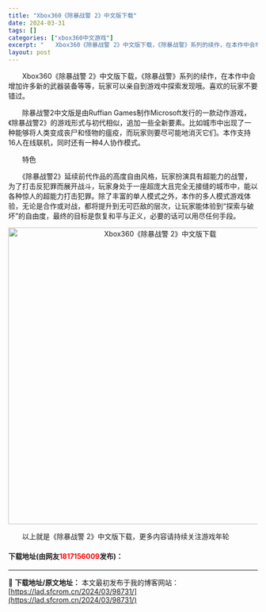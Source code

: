 ```yaml
---
title: "Xbox360《除暴战警 2》中文版下载"
date: 2024-03-31
tags: []
categories: ["xbox360中文游戏"]
excerpt: "　　Xbox360《除暴战警 2》中文版下载，《除暴战警》系列的续作，在本作中会增加许多新的武器装备等等，玩家可以亲自到游戏中探索发现哦。喜欢的玩家不要错过。 　　除暴战警2中文版是由Ruffian Games制作Microsoft发行的一款动作游戏，《除暴战警2》的游戏形式与初代相似，追加一些全新&hellip;"
layout: post
---
```


 <p>　　Xbox360《除暴战警 2》中文版下载，《除暴战警》系列的续作，在本作中会增加许多新的武器装备等等，玩家可以亲自到游戏中探索发现哦。喜欢的玩家不要错过。</p> <p>　　除暴战警2中文版是由Ruffian Games制作Microsoft发行的一款动作游戏，《除暴战警2》的游戏形式与初代相似，追加一些全新要素。比如城市中出现了一种能够将人类变成丧尸和怪物的瘟疫，而玩家则要尽可能地消灭它们。本作支持16人在线联机，同时还有一种4人协作模式。</p> <p>　　特色</p> <p>　　《除暴战警2》延续前代作品的高度自由风格，玩家扮演具有超能力的战警，为了打击反犯罪而展开战斗，玩家身处于一座超庞大且完全无接缝的城市中，能以各种惊人的超能力打击犯罪。除了丰富的单人模式之外，本作的多人模式游戏体验，无论是合作或对战，都将提升到无可匹敌的层次，让玩家能体验到&ldquo;探索与破坏&rdquo;的自由度，最终的目标是恢复和平与正义，必要的话可以用尽任何手段。</p> <p align="center"><img align="" border="0" src="https://lad.sfcrom.cn/wp-content/uploads/2024/03/20240330_6608417947107.jpg" width="598" alt="Xbox360《除暴战警 2》中文版下载" /></p> <p>　　以上就是《除暴战警 2》中文版下载，更多内容请持续关注游戏年轮</p> <p><h4>下载地址(由网友<font color="red">1817156009</font>发布)：</h4></p> 

---
📖 **下载地址/原文地址：** 本文最初发布于我的博客网站：[https://lad.sfcrom.cn/2024/03/98731/](https://lad.sfcrom.cn/2024/03/98731/)
